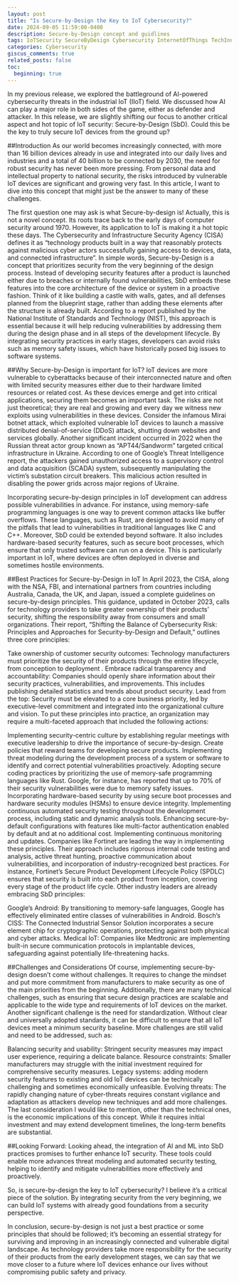 ```yaml
---
layout: post
title: "Is Secure-by-Design the Key to IoT Cybersecurity?"
date: 2024-09-05 11:59:00-0400
description: Secure-by-Design concept and guidlines
tags: IoTSecurity SecureByDesign Cybersecurity InternetOfThings TechInnovation CISA 
categories: Cybersecurity
giscus_comments: true
related_posts: false
toc:
  beginning: true
---
```


In my previous release, we explored the battleground of AI-powered cybersecurity threats in the industrial IoT (IIoT) field. We discussed how AI can play a major role in both sides of the game, either as defender and attacker. In this release, we are slightly shifting our focus to another critical aspect and hot topic of IoT security: Secure-by-Design (SbD). Could this be the key to truly secure IoT devices from the ground up?

##Introduction
As our world becomes increasingly connected, with more than 16 billion devices already in use and integrated into our daily lives and industries and a total of 40 billion to be connected by 2030, the need for robust security has never been more pressing. From personal data and intellectual property to national security, the risks introduced by vulnerable IoT devices are significant and growing very fast. In this article, I want to dive into this concept that might just be the answer to many of these challenges.

The first question one may ask is what Secure-by-design is! Actually, this is not a novel concept. Its roots trace back to the early days of computer security around 1970. However, its application to IoT is making it a hot topic these days. The Cybersecurity and Infrastructure Security Agency (CISA) defines it as “technology products built in a way that reasonably protects against malicious cyber actors successfully gaining access to devices, data, and connected infrastructure”. In simple words, Secure-by-Design is a concept that prioritizes security from the very beginning of the design process. Instead of developing security features after a product is launched either due to breaches or internally found vulnerabilities, SbD embeds these features into the core architecture of the device or system in a proactive fashion. Think of it like building a castle with walls, gates, and all defenses planned from the blueprint stage, rather than adding these elements after the structure is already built. According to a report published by the National Institute of Standards and Technology (NIST), this approach is essential because it will help reducing vulnerabilities by addressing them during the design phase and in all steps of the development lifecycle. By integrating security practices in early stages, developers can avoid risks such as memory safety issues, which have historically posed big issues to software systems.

##Why Secure-by-Design is important for IoT?
IoT devices are more vulnerable to cyberattacks because of their interconnected nature and often with limited security measures either due to their hardware limited resources or related cost. As these devices emerge and get into critical applications, securing them becomes an important task. The risks are not just theoretical; they are real and growing and every day we witness new exploits using vulnerabilities in these devices. Consider the infamous Mirai botnet attack, which exploited vulnerable IoT devices to launch a massive distributed denial-of-service (DDoS) attack, shutting down websites and services globally. Another significant incident occurred in 2022 when the Russian threat actor group known as “APT44/Sandworm” targeted critical infrastructure in Ukraine. According to one of Google’s Threat Intelligence report, the attackers gained unauthorized access to a supervisory control and data acquisition (SCADA) system, subsequently manipulating the victim’s substation circuit breakers. This malicious action resulted in disabling the power grids across major regions of Ukraine.

Incorporating secure-by-design principles in IoT development can address possible vulnerabilities in advance. For instance, using memory-safe programming languages is one way to prevent common attacks like buffer overflows. These languages, such as Rust, are designed to avoid many of the pitfalls that lead to vulnerabilities in traditional languages like C and C++. Moreover, SbD could be extended beyond software. It also includes hardware-based security features, such as secure boot processes, which ensure that only trusted software can run on a device. This is particularly important in IoT, where devices are often deployed in diverse and sometimes hostile environments.

##Best Practices for Secure-by-Design in IoT
In April 2023, the CISA, along with the NSA, FBI, and international partners from countries including Australia, Canada, the UK, and Japan, issued a complete guidelines on secure-by-design principles. This guidance, updated in October 2023, calls for technology providers to take greater ownership of their products’ security, shifting the responsibility away from consumers and small organizations. Their report, “Shifting the Balance of Cybersecurity Risk: Principles and Approaches for Security-by-Design and Default,” outlines three core principles:

Take ownership of customer security outcomes: Technology manufacturers must prioritize the security of their products through the entire lifecycle, from conception to deployment .
Embrace radical transparency and accountability: Companies should openly share information about their security practices, vulnerabilities, and improvements. This includes publishing detailed statistics and trends about product security.
Lead from the top: Security must be elevated to a core business priority, led by executive-level commitment and integrated into the organizational culture and vision.
To put these principles into practice, an organization may require a multi-faceted approach that included the following actions:

Implementing security-centric culture by establishing regular meetings with executive leadership to drive the importance of secure-by-design. Create policies that reward teams for developing secure products.
Implementing threat modeling during the development process of a system or software to identify and correct potential vulnerabilities proactively.
Adopting secure coding practices by prioritizing the use of memory-safe programming languages like Rust. Google, for instance, has reported that up to 70% of their security vulnerabilities were due to memory safety issues.
Incorporating hardware-based security by using secure boot processes and hardware security modules (HSMs) to ensure device integrity.
Implementing continuous automated security testing throughout the development process, including static and dynamic analysis tools.
Enhancing secure-by-default configurations with features like multi-factor authentication enabled by default and at no additional cost.
Implementing continuous monitoring and updates.
Companies like Fortinet are leading the way in implementing these principles. Their approach includes rigorous internal code testing and analysis, active threat hunting, proactive communication about vulnerabilities, and incorporation of industry-recognized best practices. For instance, Fortinet’s Secure Product Development Lifecycle Policy (SPDLC) ensures that security is built into each product from inception, covering every stage of the product life cycle. Other industry leaders are already embracing SbD principles:

Google’s Android: By transitioning to memory-safe languages, Google has effectively eliminated entire classes of vulnerabilities in Android.
Bosch’s CISS: The Connected Industrial Sensor Solution incorporates a secure element chip for cryptographic operations, protecting against both physical and cyber attacks.
Medical IoT: Companies like Medtronic are implementing built-in secure communication protocols in implantable devices, safeguarding against potentially life-threatening hacks.

##Challenges and Considerations
Of course, implementing secure-by-design doesn’t come without challenges. It requires to change the mindset and put more commitment from manufacturers to make security as one of the main priorities from the beginning. Additionally, there are many technical challenges, such as ensuring that secure design practices are scalable and applicable to the wide type and requirements of IoT devices on the market. Another significant challenge is the need for standardization. Without clear and universally adopted standards, it can be difficult to ensure that all IoT devices meet a minimum security baseline. More challenges are still valid and need to be addressed, such as:

Balancing security and usability: Stringent security measures may impact user experience, requiring a delicate balance.
Resource constraints: Smaller manufacturers may struggle with the initial investment required for comprehensive security measures.
Legacy systems: adding modern security features to existing and old IoT devices can be technically challenging and sometimes economically unfeasible.
Evolving threats: The rapidly changing nature of cyber-threats requires constant vigilance and adaptation as attackers develop new techniques and add more challenges.
The last consideration I would like to mention, other than the technical ones, is the economic implications of this concept. While it requires initial investment and may extend development timelines, the long-term benefits are substantial.

##Looking Forward:
Looking ahead, the integration of AI and ML into SbD practices promises to further enhance IoT security. These tools could enable more advances threat modeling and automated security testing, helping to identify and mitigate vulnerabilities more effectively and proactively.

So, is secure-by-design the key to IoT cybersecurity? I believe it’s a critical piece of the solution. By integrating security from the very beginning, we can build IoT systems with already good foundations from a security perspective.

In conclusion, secure-by-design is not just a best practice or some principles that should be followed; it’s becoming an essential strategy for surviving and improving in an increasingly connected and vulnerable digital landscape. As technology providers take more responsibility for the security of their products from the early development stages, we can say that we move closer to a future where IoT devices enhance our lives without compromising public safety and privacy.
